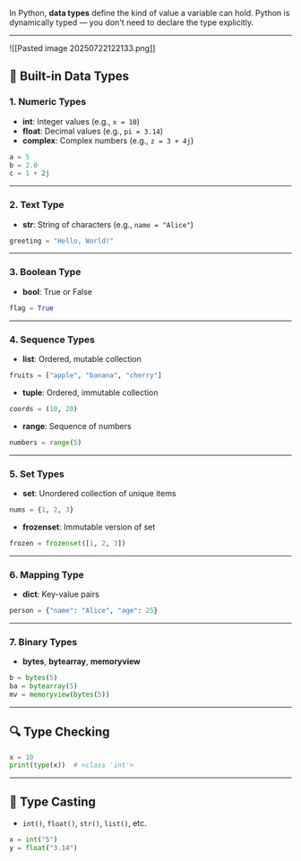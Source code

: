 In Python, **data types** define the kind of value a variable can hold. Python is dynamically typed — you don't need to declare the type explicitly.

---

![[Pasted image 20250722122133.png]]

## 🔢 Built-in Data Types

### 1. **Numeric Types**
- **int**: Integer values (e.g., `x = 10`)
- **float**: Decimal values (e.g., `pi = 3.14`)
- **complex**: Complex numbers (e.g., `z = 3 + 4j`)

```python
a = 5
b = 2.0
c = 1 + 2j
```

---
### 2. **Text Type**

- **str**: String of characters (e.g., `name = "Alice"`)

```python
greeting = "Hello, World!"
```

---

### 3. **Boolean Type**

- **bool**: True or False
```python
flag = True
```

---

### 4. **Sequence Types**

- **list**: Ordered, mutable collection
```   python
fruits = ["apple", "banana", "cherry"]
```

- **tuple**: Ordered, immutable collection
```    python
coords = (10, 20)
```

- **range**: Sequence of numbers
```    python
numbers = range(5)
```

---

### 5. **Set Types**

- **set**: Unordered collection of unique items
```    python
nums = {1, 2, 3}
``` 

- **frozenset**: Immutable version of set
```    python
frozen = frozenset([1, 2, 3])
```

---

### 6. **Mapping Type**

- **dict**: Key-value pairs
```python
person = {"name": "Alice", "age": 25}
```

---

### 7. **Binary Types**

- **bytes**, **bytearray**, **memoryview**
```python
b = bytes(5) 
ba = bytearray(5) 
mv = memoryview(bytes(5))
```
---

## 🔍 Type Checking
```python
x = 10 
print(type(x))  # <class 'int'>
```

---

## 🧪 Type Casting

- `int()`, `float()`, `str()`, `list()`, etc.    
```python
x = int("5") 
y = float("3.14")
```